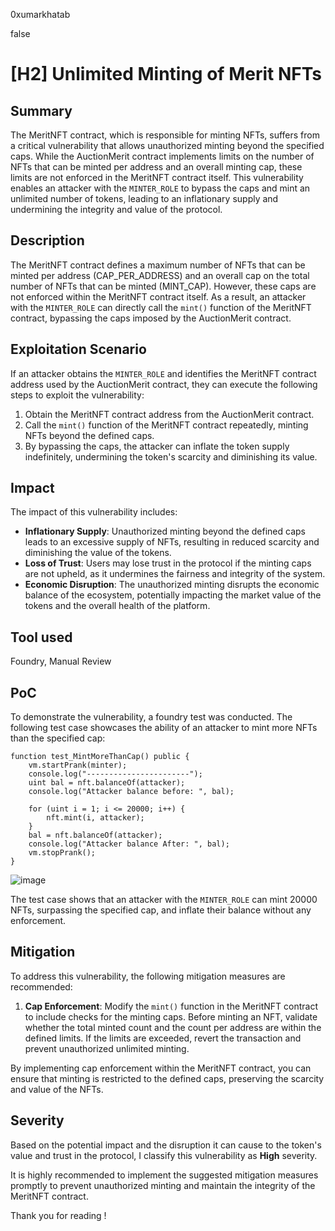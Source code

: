 0xumarkhatab

false

# [H2] Unlimited Minting of Merit NFTs

## Summary
The MeritNFT contract, which is responsible for minting NFTs, suffers from a critical vulnerability that allows unauthorized minting beyond the specified caps. While the AuctionMerit contract implements limits on the number of NFTs that can be minted per address and an overall minting cap, these limits are not enforced in the MeritNFT contract itself. This vulnerability enables an attacker with the `MINTER_ROLE` to bypass the caps and mint an unlimited number of tokens, leading to an inflationary supply and undermining the integrity and value of the protocol.

## Description
The MeritNFT contract defines a maximum number of NFTs that can be minted per address (CAP_PER_ADDRESS) and an overall cap on the total number of NFTs that can be minted (MINT_CAP). However, these caps are not enforced within the MeritNFT contract itself. As a result, an attacker with the `MINTER_ROLE` can directly call the `mint()` function of the MeritNFT contract, bypassing the caps imposed by the AuctionMerit contract.

## Exploitation Scenario
If an attacker obtains the `MINTER_ROLE` and identifies the MeritNFT contract address used by the AuctionMerit contract, they can execute the following steps to exploit the vulnerability:
1. Obtain the MeritNFT contract address from the AuctionMerit contract.
2. Call the `mint()` function of the MeritNFT contract repeatedly, minting NFTs beyond the defined caps.
3. By bypassing the caps, the attacker can inflate the token supply indefinitely, undermining the token's scarcity and diminishing its value.

## Impact
The impact of this vulnerability includes:
- **Inflationary Supply**: Unauthorized minting beyond the defined caps leads to an excessive supply of NFTs, resulting in reduced scarcity and diminishing the value of the tokens.
- **Loss of Trust**: Users may lose trust in the protocol if the minting caps are not upheld, as it undermines the fairness and integrity of the system.
- **Economic Disruption**: The unauthorized minting disrupts the economic balance of the ecosystem, potentially impacting the market value of the tokens and the overall health of the platform.

## Tool used

Foundry, Manual Review


## PoC
To demonstrate the vulnerability, a foundry test was conducted. The following test case showcases the ability of an attacker to mint more NFTs than the specified cap:

```solidity
function test_MintMoreThanCap() public {
    vm.startPrank(minter);
    console.log("-----------------------");
    uint bal = nft.balanceOf(attacker);
    console.log("Attacker balance before: ", bal);

    for (uint i = 1; i <= 20000; i++) {
        nft.mint(i, attacker);
    }
    bal = nft.balanceOf(attacker);
    console.log("Attacker balance After: ", bal);
    vm.stopPrank();
}
```
![image](https://github.com/sherlock-audit/2023-07-beam-auction-0xumarkhatab/assets/71306738/34374411-d44f-49da-9b39-69d12a897462)


The test case shows that an attacker with the `MINTER_ROLE` can mint 20000 NFTs, surpassing the specified cap, and inflate their balance without any enforcement.

## Mitigation
To address this vulnerability, the following mitigation measures are recommended:

1. **Cap Enforcement**: Modify the `mint()` function in the MeritNFT contract to include checks for the minting caps. Before minting an NFT, validate whether the total minted count and the count per address are within the defined limits. If the limits are exceeded, revert the transaction and prevent unauthorized unlimited minting.

By implementing cap enforcement within the MeritNFT contract, you can ensure that minting is restricted to the defined caps, preserving the scarcity and value of the NFTs.

## Severity
Based on the potential impact and the disruption it can cause to the token's value and trust in the protocol, I classify this vulnerability as **High** severity.

It is highly recommended to implement the suggested mitigation measures promptly to prevent unauthorized minting and maintain the integrity of the MeritNFT contract.

Thank you for reading !





